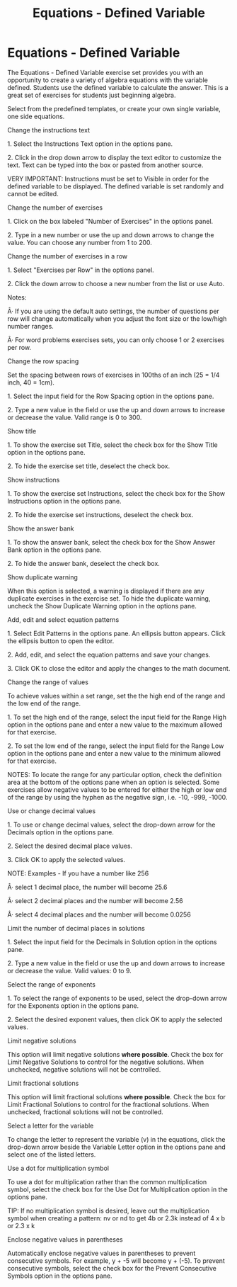 ﻿---
title: Equations - Defined Variable
category: reference
---

# Equations - Defined Variable

The Equations - Defined Variable exercise set provides you with an opportunity to create a variety of algebra equations with the variable defined. Students use the defined variable to calculate the answer. This is a great set of exercises for students just beginning algebra.

Select from the predefined templates, or create your own single variable, one side equations.

Change the instructions text

1\. Select the Instructions Text option in the options pane.

2\. Click in the drop down arrow to display the text editor to customize the text. Text can be typed into the box or pasted from another source.

VERY IMPORTANT: Instructions must be set to Visible in order for the defined variable to be displayed. The defined variable is set randomly and cannot be edited.

Change the number of exercises

1\. Click on the box labeled "Number of Exercises" in the options panel.

2\. Type in a new number or use the up and down arrows to change the value. You can choose any number from 1 to 200.

Change the number of exercises in a row

1\. Select "Exercises per Row" in the options panel.

2\. Click the down arrow to choose a new number from the list or use Auto.

Notes:

Â· If you are using the default auto settings, the number of questions per row will change automatically when you adjust the font size or the low/high number ranges.

Â· For word problems exercises sets, you can only choose 1 or 2 exercises per row.

Change the row spacing

Set the spacing between rows of exercises in 100ths of an inch (25 = 1/4 inch, 40 = 1cm).

1\. Select the input field for the Row Spacing option in the options pane.

2\. Type a new value in the field or use the up and down arrows to increase or decrease the value. Valid range is 0 to 300.

Show title

1\. To show the exercise set Title, select the check box for the Show Title option in the options pane.

2\. To hide the exercise set title, deselect the check box.

Show instructions

1\. To show the exercise set Instructions, select the check box for the Show Instructions option in the options pane.

2\. To hide the exercise set instructions, deselect the check box.

Show the answer bank

1\. To show the answer bank, select the check box for the Show Answer Bank option in the options pane.

2\. To hide the answer bank, deselect the check box.

Show duplicate warning

When this option is selected, a warning is displayed if there are any duplicate exercises in the exercise set. To hide the duplicate warning, uncheck the Show Duplicate Warning option in the options pane.

Add, edit and select equation patterns

1\. Select Edit Patterns in the options pane. An ellipsis button appears. Click the ellipsis button to open the editor.

2\. Add, edit, and select the equation patterns and save your changes.

3\. Click OK to close the editor and apply the changes to the math document.

Change the range of values

To achieve values within a set range, set the the high end of the range and the low end of the range.

1\. To set the high end of the range, select the input field for the Range High option in the options pane and enter a new value to the maximum allowed for that exercise.

2\. To set the low end of the range, select the input field for the Range Low option in the options pane and enter a new value to the minimum allowed for that exercise.

NOTES: To locate the range for any particular option, check the definition area at the bottom of the options pane when an option is selected. Some exercises allow negative values to be entered for either the high or low end of the range by using the hyphen as the negative sign, i.e. -10, -999, -1000.

Use or change decimal values

1\. To use or change decimal values, select the drop-down arrow for the Decimals option in the options pane.

2\. Select the desired decimal place values.

3\. Click OK to apply the selected values.

NOTE: Examples - If you have a number like 256

Â· select 1 decimal place, the number will become 25.6

Â· select 2 decimal places and the number will become 2.56

Â· select 4 decimal places and the number will become 0.0256

Limit the number of decimal places in solutions

1\. Select the input field for the Decimals in Solution option in the options pane.

2\. Type a new value in the field or use the up and down arrows to increase or decrease the value. Valid values: 0 to 9.

Select the range of exponents

1\. To select the range of exponents to be used, select the drop-down arrow for the Exponents option in the options pane.

2\. Select the desired exponent values, then click OK to apply the selected values.

Limit negative solutions

This option will limit negative solutions **where possible**. Check the box for Limit Negative Solutions to control for the negative solutions. When unchecked, negative solutions will not be controlled.

Limit fractional solutions

This option will limit fractional solutions **where possible**. Check the box for Limit Fractional Solutions to control for the fractional solutions. When unchecked, fractional solutions will not be controlled.

Select a letter for the variable

To change the letter to represent the variable (v) in the equations, click the drop-down arrow beside the Variable Letter option in the options pane and select one of the listed letters.

Use a dot for multiplication symbol

To use a dot for multiplication rather than the common multiplication symbol, select the check box for the Use Dot for Multiplication option in the options pane.

TIP: If no multiplication symbol is desired, leave out the multiplication symbol when creating a pattern: nv or nd to get 4b or 2.3k instead of 4 x b or 2.3 x k

Enclose negative values in parentheses

Automatically enclose negative values in parentheses to prevent consecutive symbols. For example, y + -5 will become y + (-5). To prevent consecutive symbols, select the check box for the Prevent Consecutive Symbols option in the options pane.
